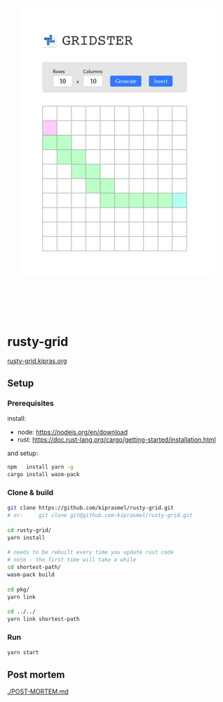 
<div style="display: flex; justify-content: center; align-items: center; margin: 6rem 0;">
<a href="http://rusty-grid.kipras.org" style="margin: 2rem 2rem;" >
<img src="./showcase/showcase.png" />
</a>
</div>

# rusty-grid

[rusty-grid.kipras.org](http://rusty-grid.kipras.org)

## Setup

### Prerequisites

install:

- node: https://nodejs.org/en/download
- rust: https://doc.rust-lang.org/cargo/getting-started/installation.html

and setup:

```sh
npm   install yarn -g
cargo install wasm-pack
```

### Clone & build

```sh
git clone https://github.com/kiprasmel/rusty-grid.git
# or:     git clone git@github.com:kiprasmel/rusty-grid.git

cd rusty-grid/
yarn install

# needs to be rebuilt every time you update rust code
# note - the first time will take a while
cd shortest-path/
wasm-pack build 

cd pkg/
yarn link

cd ../../
yarn link shortest-path

```

### Run

```sh
yarn start
```

## Post mortem

[./POST-MORTEM.md](./POST-MORTEM.md)
